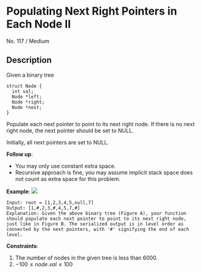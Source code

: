 # Populating Next Right Pointers in Each Node II
No. 117 / Medium

## Description
Given a binary tree
```
struct Node {
  int val;
  Node *left;
  Node *right;
  Node *next;
}
```

Populate each next pointer to point to its next right node. If there is no next right node, the next pointer should be set to NULL.

Initially, all next pointers are set to NULL.

**Follow up**:
+ You may only use constant extra space.
+ Recursive approach is fine, you may assume implicit stack space does not count as extra space for this problem.

**Example**:
![](https://assets.leetcode.com/uploads/2019/02/15/117_sample.png)
```
Input: root = [1,2,3,4,5,null,7]
Output: [1,#,2,3,#,4,5,7,#]
Explanation: Given the above binary tree (Figure A), your function should populate each next pointer to point to its next right node, just like in Figure B. The serialized output is in level order as connected by the next pointers, with '#' signifying the end of each level.
```
**Constraints**:
1. The number of nodes in the given tree is less than 6000.
2. $-100 \leq node.val \leq 100$